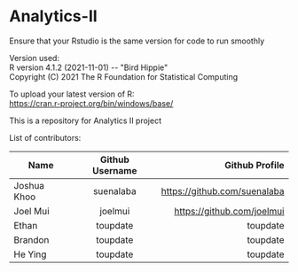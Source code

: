 # Analytics-II

Ensure that your Rstudio is the same version for code to run smoothly <br>

Version used: <br>
R version 4.1.2 (2021-11-01) -- "Bird Hippie" <br>
Copyright (C) 2021 The R Foundation for Statistical Computing <br>

To upload your latest version of R: <br>
https://cran.r-project.org/bin/windows/base/ <br>

This is a repository for Analytics II project <br>

List of contributors: <br>

| Name      | Github Username         | Github Profile  |
| ------------- |:-------------:| -----:|
| Joshua Khoo     | suenalaba | https://github.com/suenalaba |
| Joel Mui     | joelmui | https://github.com/joelmui |
| Ethan     | toupdate | toupdate |
| Brandon    | toupdate | toupdate |
| He Ying     | toupdate | toupdate |


